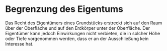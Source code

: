 # Begrenzung des Eigentums

Das Recht des Eigentümers eines Grundstücks erstreckt sich auf den Raum über der Oberfläche und auf den Erdkörper unter der Oberfläche. Der Eigentümer kann jedoch Einwirkungen nicht verbieten, die in solcher Höhe oder Tiefe vorgenommen werden, dass er an der Ausschließung kein Interesse hat.